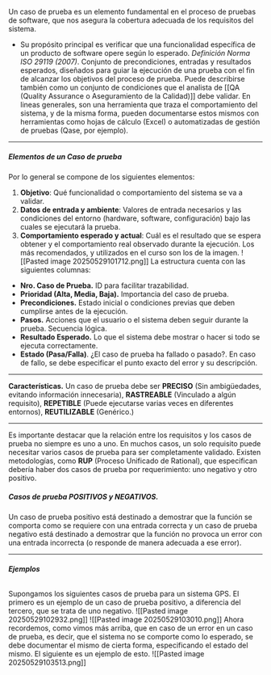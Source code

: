 Un caso de prueba es un elemento fundamental en el proceso de pruebas de software, que nos asegura la cobertura adecuada de los requisitos del sistema.
- Su propósito principal es verificar que una funcionalidad específica de un producto de software opere según lo esperado.
*Definición Norma ISO 29119 (2007)*. Conjunto de precondiciones, entradas y resultados esperados, diseñados para guiar la ejecución de una prueba con el fin de alcanzar los objetivos del proceso de prueba.
Puede describirse también como un conjunto de condiciones que el analista de [[QA (Quality Assurance o Aseguramiento de la Calidad)]] debe validar.
En lineas generales, son una herramienta que traza el comportamiento del sistema, y de la misma forma, pueden documentarse estos mismos con herramientas como hojas de cálculo (Excel) o automatizadas de gestión de pruebas (Qase, por ejemplo).
****
##### ****Elementos de un Caso de prueba****
Por lo general se compone de los siguientes elementos:
1. **Objetivo**: Qué funcionalidad o comportamiento del sistema se va a validar. 
2. **Datos de entrada y ambiente**: Valores de entrada necesarios y las condiciones del entorno (hardware, software, configuración) bajo las cuales se ejecutará la prueba. 
3. **Comportamiento esperado y actual**: Cuál es el resultado que se espera obtener y el comportamiento real observado durante la ejecución.
Los más recomendados, y utilizados en el curso son los de la imagen.
![[Pasted image 20250529101712.png]]
La estructura cuenta con las siguientes columnas:
- **Nro. Caso de Prueba.** ID para facilitar trazabilidad.
- **Prioridad (Alta, Media, Baja).** Importancia del caso de prueba.
- **Precondiciones.** Estado inicial o condiciones previas que deben cumplirse antes de la ejecución.
- **Pasos.** Acciones que el usuario o el sistema deben seguir durante la prueba. Secuencia lógica.
- **Resultado Esperado.** Lo que el sistema debe mostrar o hacer si todo se ejecuta correctamente.
- **Estado (Pasa/Falla)**. ¿El caso de prueba ha fallado o pasado?. En caso de fallo, se debe especificar el punto exacto del error y su descripción.
****
**Características.** Un caso de prueba debe ser **PRECISO** (Sin ambigüedades, evitando información innecesaria), **RASTREABLE** (Vinculado a algún requisito), **REPETIBLE** (Puede ejecutarse varias veces en diferentes entornos), **REUTILIZABLE** (Genérico.) 
****
Es importante destacar que la relación entre los requisitos y los casos de prueba no siempre es uno a uno. En muchos casos, un solo requisito puede necesitar varios casos de prueba para ser completamente validado. Existen metodologías, como **RUP** (Proceso Unificado de Rational), que especifican debería haber dos casos de prueba por requerimiento: uno negativo y otro positivo.
##### ****Casos de prueba POSITIVOS y NEGATIVOS.****
Un caso de prueba positivo está destinado a demostrar que la función se comporta como se requiere con una entrada correcta y un caso de prueba negativo está destinado a demostrar que la función no provoca un error con una entrada incorrecta (o responde de manera adecuada a ese error).
****
###### ****Ejemplos****
Supongamos los siguientes casos de prueba para un sistema GPS. El primero es un ejemplo de un caso de prueba positivo, a diferencia del tercero, que se trata de uno negativo.
![[Pasted image 20250529102932.png]]
![[Pasted image 20250529103010.png]]
Ahora recordemos, como vimos más arriba, que en caso de un error en un caso de prueba, es decir, que el sistema no se comporte como lo esperado, se debe documentar el mismo de cierta forma, especificando el estado del mismo. El siguiente es un ejemplo de esto.
![[Pasted image 20250529103513.png]]